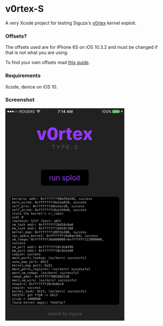 # v0rtex-S

A very Xcode project for testing Siguza's [v0rtex](https://github.com/Siguza/v0rtex) kernel exploit.


### Offsets?

The offsets used are for iPhone 6S on iOS 10.3.2 and must be changed if that is not what you are using.

To find your own offsets read [this guide](https://gist.github.com/uroboro/5b2b2b2aa1793132c4e91826ce844957).


### Requirements

Xcode, device on iOS 10.


### Screenshot
<img width="375" src="screenshot.png" alt="Screenshot"/>
